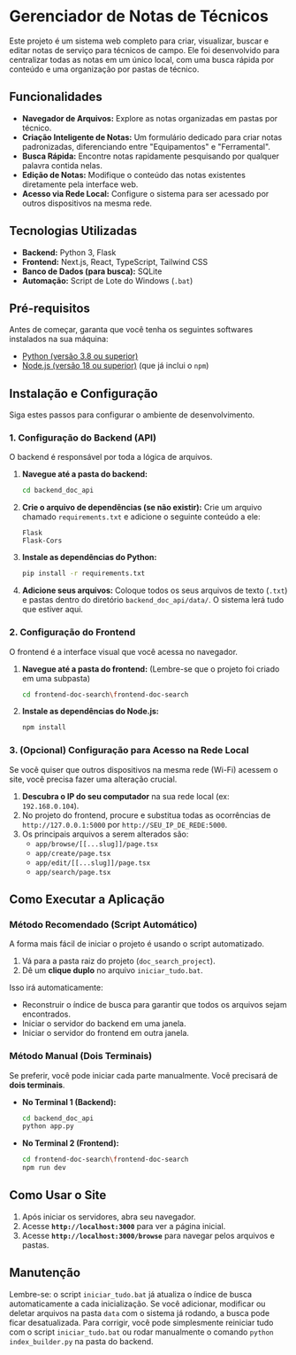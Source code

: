 # Gerenciador de Notas de Técnicos

Este projeto é um sistema web completo para criar, visualizar, buscar e editar notas de serviço para técnicos de campo. Ele foi desenvolvido para centralizar todas as notas em um único local, com uma busca rápida por conteúdo e uma organização por pastas de técnico.

## Funcionalidades

* **Navegador de Arquivos:** Explore as notas organizadas em pastas por técnico.
* **Criação Inteligente de Notas:** Um formulário dedicado para criar notas padronizadas, diferenciando entre "Equipamentos" e "Ferramental".
* **Busca Rápida:** Encontre notas rapidamente pesquisando por qualquer palavra contida nelas.
* **Edição de Notas:** Modifique o conteúdo das notas existentes diretamente pela interface web.
* **Acesso via Rede Local:** Configure o sistema para ser acessado por outros dispositivos na mesma rede.

## Tecnologias Utilizadas

* **Backend:** Python 3, Flask
* **Frontend:** Next.js, React, TypeScript, Tailwind CSS
* **Banco de Dados (para busca):** SQLite
* **Automação:** Script de Lote do Windows (`.bat`)

## Pré-requisitos

Antes de começar, garanta que você tenha os seguintes softwares instalados na sua máquina:

* [Python (versão 3.8 ou superior)](https://www.python.org/downloads/)
* [Node.js (versão 18 ou superior)](https://nodejs.org/en/) (que já inclui o `npm`)

## Instalação e Configuração

Siga estes passos para configurar o ambiente de desenvolvimento.

### 1. Configuração do Backend (API)

O backend é responsável por toda a lógica de arquivos.

1.  **Navegue até a pasta do backend:**
    ```bash
    cd backend_doc_api
    ```

2.  **Crie o arquivo de dependências (se não existir):**
    Crie um arquivo chamado `requirements.txt` e adicione o seguinte conteúdo a ele:
    ```
    Flask
    Flask-Cors
    ```

3.  **Instale as dependências do Python:**
    ```bash
    pip install -r requirements.txt
    ```

4.  **Adicione seus arquivos:**
    Coloque todos os seus arquivos de texto (`.txt`) e pastas dentro do diretório `backend_doc_api/data/`. O sistema lerá tudo que estiver aqui.

### 2. Configuração do Frontend

O frontend é a interface visual que você acessa no navegador.

1.  **Navegue até a pasta do frontend:**
    (Lembre-se que o projeto foi criado em uma subpasta)
    ```bash
    cd frontend-doc-search\frontend-doc-search
    ```

2.  **Instale as dependências do Node.js:**
    ```bash
    npm install
    ```

### 3. (Opcional) Configuração para Acesso na Rede Local

Se você quiser que outros dispositivos na mesma rede (Wi-Fi) acessem o site, você precisa fazer uma alteração crucial.

1.  **Descubra o IP do seu computador** na sua rede local (ex: `192.168.0.104`).
2.  No projeto do frontend, procure e substitua todas as ocorrências de `http://127.0.0.1:5000` por `http://SEU_IP_DE_REDE:5000`.
3.  Os principais arquivos a serem alterados são:
    * `app/browse/[[...slug]]/page.tsx`
    * `app/create/page.tsx`
    * `app/edit/[[...slug]]/page.tsx`
    * `app/search/page.tsx`

## Como Executar a Aplicação

### Método Recomendado (Script Automático)

A forma mais fácil de iniciar o projeto é usando o script automatizado.

1.  Vá para a pasta raiz do projeto (`doc_search_project`).
2.  Dê um **clique duplo** no arquivo `iniciar_tudo.bat`.

Isso irá automaticamente:
* Reconstruir o índice de busca para garantir que todos os arquivos sejam encontrados.
* Iniciar o servidor do backend em uma janela.
* Iniciar o servidor do frontend em outra janela.

### Método Manual (Dois Terminais)

Se preferir, você pode iniciar cada parte manualmente. Você precisará de **dois terminais**.

* **No Terminal 1 (Backend):**
    ```bash
    cd backend_doc_api
    python app.py
    ```

* **No Terminal 2 (Frontend):**
    ```bash
    cd frontend-doc-search\frontend-doc-search
    npm run dev
    ```

## Como Usar o Site

1.  Após iniciar os servidores, abra seu navegador.
2.  Acesse **`http://localhost:3000`** para ver a página inicial.
3.  Acesse **`http://localhost:3000/browse`** para navegar pelos arquivos e pastas.

## Manutenção

Lembre-se: o script `iniciar_tudo.bat` já atualiza o índice de busca automaticamente a cada inicialização. Se você adicionar, modificar ou deletar arquivos na pasta `data` com o sistema já rodando, a busca pode ficar desatualizada. Para corrigir, você pode simplesmente reiniciar tudo com o script `iniciar_tudo.bat` ou rodar manualmente o comando `python index_builder.py` na pasta do backend.
